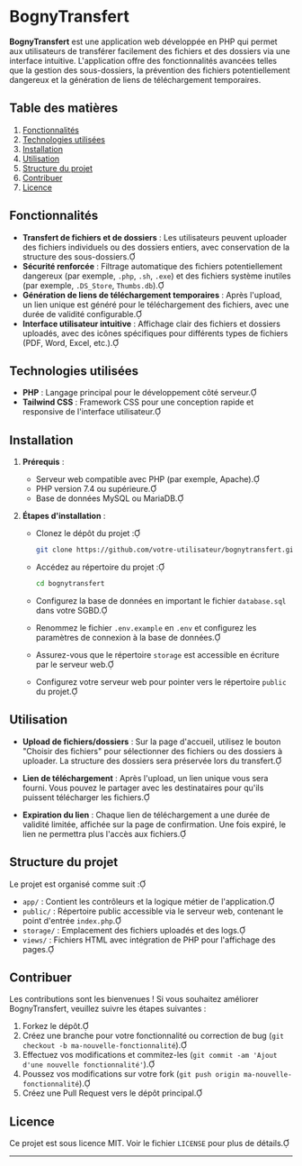 # BognyTransfert

**BognyTransfert** est une application web développée en PHP qui permet aux utilisateurs de transférer facilement des fichiers et des dossiers via une interface intuitive. L'application offre des fonctionnalités avancées telles que la gestion des sous-dossiers, la prévention des fichiers potentiellement dangereux et la génération de liens de téléchargement temporaires.

## Table des matières

1. [Fonctionnalités](#fonctionnalités)
2. [Technologies utilisées](#technologies-utilisées)
3. [Installation](#installation)
4. [Utilisation](#utilisation)
5. [Structure du projet](#structure-du-projet)
6. [Contribuer](#contribuer)
7. [Licence](#licence)

## Fonctionnalités

- **Transfert de fichiers et de dossiers** : Les utilisateurs peuvent uploader des fichiers individuels ou des dossiers entiers, avec conservation de la structure des sous-dossiers.
- **Sécurité renforcée** : Filtrage automatique des fichiers potentiellement dangereux (par exemple, `.php`, `.sh`, `.exe`) et des fichiers système inutiles (par exemple, `.DS_Store`, `Thumbs.db`).
- **Génération de liens de téléchargement temporaires** : Après l'upload, un lien unique est généré pour le téléchargement des fichiers, avec une durée de validité configurable.
- **Interface utilisateur intuitive** : Affichage clair des fichiers et dossiers uploadés, avec des icônes spécifiques pour différents types de fichiers (PDF, Word, Excel, etc.).

## Technologies utilisées

- **PHP** : Langage principal pour le développement côté serveur.
- **Tailwind CSS** : Framework CSS pour une conception rapide et responsive de l'interface utilisateur.

## Installation

1. **Prérequis** :

   - Serveur web compatible avec PHP (par exemple, Apache).
   - PHP version 7.4 ou supérieure.
   - Base de données MySQL ou MariaDB.

2. **Étapes d'installation** :

   - Clonez le dépôt du projet :

     ```bash
     git clone https://github.com/votre-utilisateur/bognytransfert.git
     ```

   - Accédez au répertoire du projet :

     ```bash
     cd bognytransfert
     ```

   - Configurez la base de données en important le fichier `database.sql` dans votre SGBD.

   - Renommez le fichier `.env.example` en `.env` et configurez les paramètres de connexion à la base de données.

   - Assurez-vous que le répertoire `storage` est accessible en écriture par le serveur web.

   - Configurez votre serveur web pour pointer vers le répertoire `public` du projet.

## Utilisation

- **Upload de fichiers/dossiers** : Sur la page d'accueil, utilisez le bouton "Choisir des fichiers" pour sélectionner des fichiers ou des dossiers à uploader. La structure des dossiers sera préservée lors du transfert.

- **Lien de téléchargement** : Après l'upload, un lien unique vous sera fourni. Vous pouvez le partager avec les destinataires pour qu'ils puissent télécharger les fichiers.

- **Expiration du lien** : Chaque lien de téléchargement a une durée de validité limitée, affichée sur la page de confirmation. Une fois expiré, le lien ne permettra plus l'accès aux fichiers.

## Structure du projet

Le projet est organisé comme suit :

- `app/` : Contient les contrôleurs et la logique métier de l'application.
- `public/` : Répertoire public accessible via le serveur web, contenant le point d'entrée `index.php`.
- `storage/` : Emplacement des fichiers uploadés et des logs.
- `views/` : Fichiers HTML avec intégration de PHP pour l'affichage des pages.

## Contribuer

Les contributions sont les bienvenues ! Si vous souhaitez améliorer BognyTransfert, veuillez suivre les étapes suivantes :

1. Forkez le dépôt.
2. Créez une branche pour votre fonctionnalité ou correction de bug (`git checkout -b ma-nouvelle-fonctionnalité`).
3. Effectuez vos modifications et commitez-les (`git commit -am 'Ajout d'une nouvelle fonctionnalité'`).
4. Poussez vos modifications sur votre fork (`git push origin ma-nouvelle-fonctionnalité`).
5. Créez une Pull Request vers le dépôt principal.

## Licence

Ce projet est sous licence MIT. Voir le fichier `LICENSE` pour plus de détails.

---
